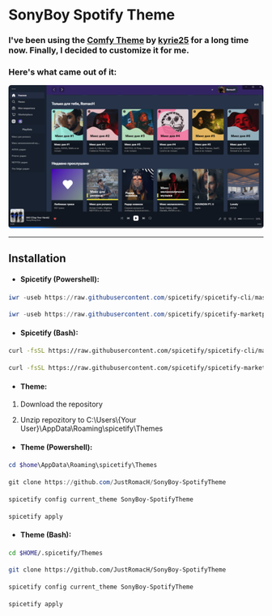 # SonyBoy Spotify Theme

### I've been using the [Comfy Theme](https://github.com/Comfy-Themes/Spicetify) by [kyrie25](https://github.com/kyrie25) for a long time now. Finally, I decided to customize it for me.

### Here's what came out of it:

![example](https://raw.githubusercontent.com/JustRomacH/SonyBoy-SpotifyTheme/master/Images/example_1.png)

---

## Installation

- #### Spicetify (Powershell):

```powershell
iwr -useb https://raw.githubusercontent.com/spicetify/spicetify-cli/master/install.ps1 | iex

iwr -useb https://raw.githubusercontent.com/spicetify/spicetify-marketplace/main/resources/install.ps1 | iex
```

- #### Spicetify (Bash):

```bash
curl -fsSL https://raw.githubusercontent.com/spicetify/spicetify-cli/master/install.sh | sh

curl -fsSL https://raw.githubusercontent.com/spicetify/spicetify-marketplace/main/resources/install.sh | sh
```

- #### Theme:

1. Download the repository

2. Unzip repozitory to C:\\Users\\{Your User}\\AppData\\Roaming\\spicetify\\Themes

- #### Theme (Powershell):

```powershell
cd $home\AppData\Roaming\spicetify\Themes

git clone https://github.com/JustRomacH/SonyBoy-SpotifyTheme

spicetify config current_theme SonyBoy-SpotifyTheme

spicetify apply
```

- #### Theme (Bash):

```bash
cd $HOME/.spicetify/Themes

git clone https://github.com/JustRomacH/SonyBoy-SpotifyTheme

spicetify config current_theme SonyBoy-SpotifyTheme

spicetify apply
```
